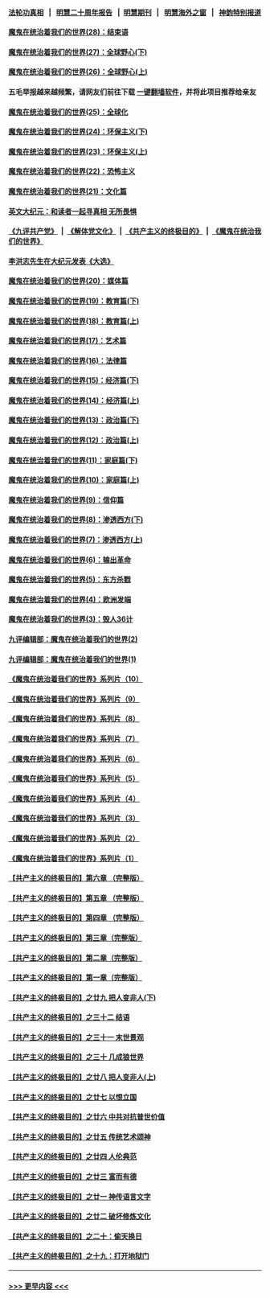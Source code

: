 #### [法轮功真相](https://github.com/gfw-breaker/truth/blob/master/README.md?t=0) &nbsp;&nbsp;|&nbsp;&nbsp; [明慧二十周年报告](https://github.com/gfw-breaker/mh-reports/blob/master/README.md?t=0) &nbsp;&nbsp;|&nbsp;&nbsp;[明慧期刊](https://github.com/gfw-breaker/mh-qikan) &nbsp;&nbsp;|&nbsp;&nbsp; [明慧海外之窗](https://github.com/gfw-breaker/mh-news/blob/master/README.md?t=0) &nbsp;&nbsp;|&nbsp;&nbsp; [神韵特别报道](https://github.com/gfw-breaker/mh-news/blob/master/shenyun.md?t=0)
#### [魔鬼在统治着我们的世界(28)：结束语](../pages/nsc422/n10936246.md?t=06110652) 
#### [魔鬼在统治着我们的世界(27)：全球野心(下)](../pages/nsc422/n10928319.md?t=06110652) 
#### [魔鬼在统治着我们的世界(26)：全球野心(上)](../pages/nsc422/n10900318.md?t=06110652) 
#### 五毛举报越来越频繁，请网友们前往下载 [一键翻墙软件](https://github.com/gfw-breaker/ssr-accounts)，并将此项目推荐给亲友
#### [魔鬼在统治着我们的世界(25)：全球化](../pages/nsc422/n10788205.md?t=06110652) 
#### [魔鬼在统治着我们的世界(24)：环保主义(下)](../pages/nsc422/n10695307.md?t=06110652) 
#### [魔鬼在统治着我们的世界(23)：环保主义(上)](../pages/nsc422/n10688613.md?t=06110652) 
#### [魔鬼在统治着我们的世界(22)：恐怖主义](../pages/nsc422/n10614727.md?t=06110652) 
#### [魔鬼在统治着我们的世界(21)：文化篇](../pages/nsc422/n10597706.md?t=06110652) 
#### [英文大纪元：和读者一起寻真相 无所畏惧](../pages/nsc422/n12542027.md?t=06110652) 
#### [《九评共产党》](https://github.com/begood0513/9ping.md/blob/master/README.md) &nbsp;|&nbsp; [《解体党文化》](../../../../jtdwh.md/blob/master/README.md)  &nbsp;|&nbsp; [《共产主义的终极目的》](../../../../gczydzjmd.md/blob/master/README.md) &nbsp;|&nbsp; [《魔鬼在统治我们的世界》](../../../../mgztzwmdsj.md/blob/master/README.md) 
#### [李洪志先生在大纪元发表《大选》](../pages/nsc422/n12534746.md?t=06110652) 
#### [魔鬼在统治着我们的世界(20)：媒体篇](../pages/nsc422/n10586579.md?t=06110652) 
#### [魔鬼在统治着我们的世界(19)：教育篇(下)](../pages/nsc422/n10564808.md?t=06110652) 
#### [魔鬼在统治着我们的世界(18)：教育篇(上)](../pages/nsc422/n10526970.md?t=06110652) 
#### [魔鬼在统治着我们的世界(17)：艺术篇](../pages/nsc422/n10499093.md?t=06110652) 
#### [魔鬼在统治着我们的世界(16)：法律篇](../pages/nsc422/n10485969.md?t=06110652) 
#### [魔鬼在统治着我们的世界(15)：经济篇(下)](../pages/nsc422/n10469975.md?t=06110652) 
#### [魔鬼在统治着我们的世界(14)：经济篇(上)](../pages/nsc422/n10457370.md?t=06110652) 
#### [魔鬼在统治着我们的世界(13)：政治篇(下)](../pages/nsc422/n10448270.md?t=06110652) 
#### [魔鬼在统治着我们的世界(12)：政治篇(上)](../pages/nsc422/n10444576.md?t=06110652) 
#### [魔鬼在统治着我们的世界(11)：家庭篇(下)](../pages/nsc422/n10440961.md?t=06110652) 
#### [魔鬼在统治着我们的世界(10)：家庭篇(上)](../pages/nsc422/n10435448.md?t=06110652) 
#### [魔鬼在统治着我们的世界(9)：信仰篇](../pages/nsc422/n10432159.md?t=06110652) 
#### [魔鬼在统治着我们的世界(8)：渗透西方(下)](../pages/nsc422/n10429603.md?t=06110652) 
#### [魔鬼在统治着我们的世界(7)：渗透西方(上)](../pages/nsc422/n10426013.md?t=06110652) 
#### [魔鬼在统治着我们的世界(6)：输出革命](../pages/nsc422/n10421536.md?t=06110652) 
#### [魔鬼在统治着我们的世界(5)：东方杀戮](../pages/nsc422/n10417707.md?t=06110652) 
#### [魔鬼在统治着我们的世界(4)：欧洲发端](../pages/nsc422/n10414890.md?t=06110652) 
#### [魔鬼在统治着我们的世界(3)：毁人36计](../pages/nsc422/n10411583.md?t=06110652) 
#### [九评编辑部：魔鬼在统治着我们的世界(2)](../pages/nsc422/n10410036.md?t=06110652) 
#### [九评编辑部：魔鬼在统治着我们的世界(1)](../pages/nsc422/n10406825.md?t=06110652) 
#### [《魔鬼在统治着我们的世界》系列片（10）](../pages/nsc422/n12292670.md?t=06110652) 
#### [《魔鬼在统治着我们的世界》系列片（9）](../pages/nsc422/n12290859.md?t=06110652) 
#### [《魔鬼在统治着我们的世界》系列片（8）](../pages/nsc422/n12287445.md?t=06110652) 
#### [《魔鬼在统治着我们的世界》系列片（7）](../pages/nsc422/n12283425.md?t=06110652) 
#### [《魔鬼在统治着我们的世界》系列片（6）](../pages/nsc422/n12282314.md?t=06110652) 
#### [《魔鬼在统治着我们的世界》系列片（5）](../pages/nsc422/n12281419.md?t=06110652) 
#### [《魔鬼在统治着我们的世界》系列片（4）](../pages/nsc422/n12274024.md?t=06110652) 
#### [《魔鬼在统治着我们的世界》系列片（3）](../pages/nsc422/n12271322.md?t=06110652) 
#### [《魔鬼在统治着我们的世界》系列片（2）](../pages/nsc422/n12269049.md?t=06110652) 
#### [《魔鬼在统治着我们的世界》系列片（1）](../pages/nsc422/n12267575.md?t=06110652) 
#### [【共产主义的终极目的】第六章 （完整版）](../pages/nsc422/n11428913.md?t=06110652) 
#### [【共产主义的终极目的】第五章 （完整版）](../pages/nsc422/n11428912.md?t=06110652) 
#### [【共产主义的终极目的】第四章 （完整版）](../pages/nsc422/n11428907.md?t=06110652) 
#### [【共产主义的终极目的】第三章（完整版）](../pages/nsc422/n11428848.md?t=06110652) 
#### [【共产主义的终极目的】第二章（完整版）](../pages/nsc422/n11428831.md?t=06110652) 
#### [【共产主义的终极目的】第一章（完整版）](../pages/nsc422/n11417651.md?t=06110652) 
#### [【共产主义的终极目的】之廿九 把人变非人(下)](../pages/nsc422/n11344140.md?t=06110652) 
#### [【共产主义的终极目的】之三十二 结语](../pages/nsc422/n11360535.md?t=06110652) 
#### [【共产主义的终极目的】之三十一 末世景观](../pages/nsc422/n11351129.md?t=06110652) 
#### [【共产主义的终极目的】之三十 几成狼世界](../pages/nsc422/n11348280.md?t=06110652) 
#### [【共产主义的终极目的】之廿八 把人变非人(上)](../pages/nsc422/n11340492.md?t=06110652) 
#### [【共产主义的终极目的】之廿七 以恨立国](../pages/nsc422/n11336944.md?t=06110652) 
#### [【共产主义的终极目的】之廿六 中共对抗普世价值](../pages/nsc422/n11324785.md?t=06110652) 
#### [【共产主义的终极目的】之廿五 传统艺术颂神](../pages/nsc422/n11296396.md?t=06110652) 
#### [【共产主义的终极目的】之廿四 人伦典范](../pages/nsc422/n11296397.md?t=06110652) 
#### [【共产主义的终极目的】之廿三 富而有德](../pages/nsc422/n11283598.md?t=06110652) 
#### [【共产主义的终极目的】之廿一 神传语言文字](../pages/nsc422/n11263265.md?t=06110652) 
#### [【共产主义的终极目的】之廿二 破坏修炼文化](../pages/nsc422/n11245728.md?t=06110652) 
#### [【共产主义的终极目的】之二十：偷天换日](../pages/nsc422/n11238846.md?t=06110652) 
#### [【共产主义的终极目的】之十九：打开地狱门](../pages/nsc422/n11206376.md?t=06110652) 

----
#### [ >>> 更早内容 <<< ](../indexes/nsc422-earlier.md)
